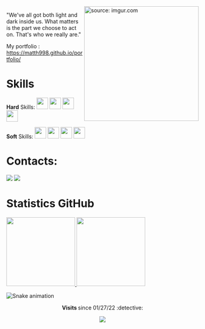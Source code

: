 <img width = "300px" height = "300px" align = "right" src="https://i.imgur.com/GlzGDqq.png" title="source: imgur.com"/>

"We've all got both light and dark inside us. What matters is the part we choose to act on. That's who we really are."

My portfolio : <a href="https://matth998.github.io/portfolio/">https://matth998.github.io/portfolio/</a>

<h1> Skills </h1>

<b>Hard</b> Skills:
<img src="https://cdn.jsdelivr.net/gh/devicons/devicon/icons/html5/html5-original.svg" width="30" height="30"/>
<img src="https://cdn.jsdelivr.net/gh/devicons/devicon/icons/css3/css3-original.svg" width="30" height="30"/>
<img src="https://cdn.jsdelivr.net/gh/devicons/devicon/icons/javascript/javascript-original.svg" width="30" height="30"/>
<img src="https://cdn.jsdelivr.net/gh/devicons/devicon/icons/angularjs/angularjs-original.svg" width="30" height="30"/>

<b>Soft</b> Skills:
<img src="https://cdn.jsdelivr.net/gh/devicons/devicon/icons/java/java-original.svg" width="30" height="30" />
<img src="https://cdn.jsdelivr.net/gh/devicons/devicon/icons/nodejs/nodejs-original.svg" width="30" height="30"/>
<img src="https://cdn.jsdelivr.net/gh/devicons/devicon/icons/mysql/mysql-original.svg" width="30" height="30"/>
<img src="https://cdn.jsdelivr.net/gh/devicons/devicon/icons/react/react-original.svg" width="30" height="30"/>


<h1>Contacts: </h1>
<div>
<a href="https://www.instagram.com/_matthsz/" target="_blank"><img src="https://img.shields.io/badge/-Instagram-%23E4405F?style=for-the-badge&logo=instagram&logoColor=white" target="_blank"></a>
<a href="https://www.linkedin.com/in/matheus-silva25/" target="_blank"><img src="https://img.shields.io/badge/-LinkedIn-%230077B5?style=for-the-badge&logo=linkedin&logoColor=white" target="_blank"></a>   
  
</div>

<h1> Statistics GitHub </h1>

<div>
<a href="https://github.com/Matth998"> 
<img height="180em" src="https://github-readme-stats.vercel.app/api/top-langs/?username=Matth998&layout=compact&langs_count=7&theme=dracula"/>
<img height="180em" src="https://github-readme-stats.vercel.app/api?username=Matth998&show_icons=true&theme=dracula&include_all_commits=true&count_private=true"/></a>
</div>
  
 ![Snake animation](https://github.com/Matth998/Matth998/blob/output/github-contribution-grid-snake.svg)
  
   <p align="center"><strong> Visits </strong> since 01/27/22 :detective: <br>
<p align="center"> 
   <img alingn="center" src="https://profile-counter.glitch.me/Matth998/count.svg" />
</p> 

